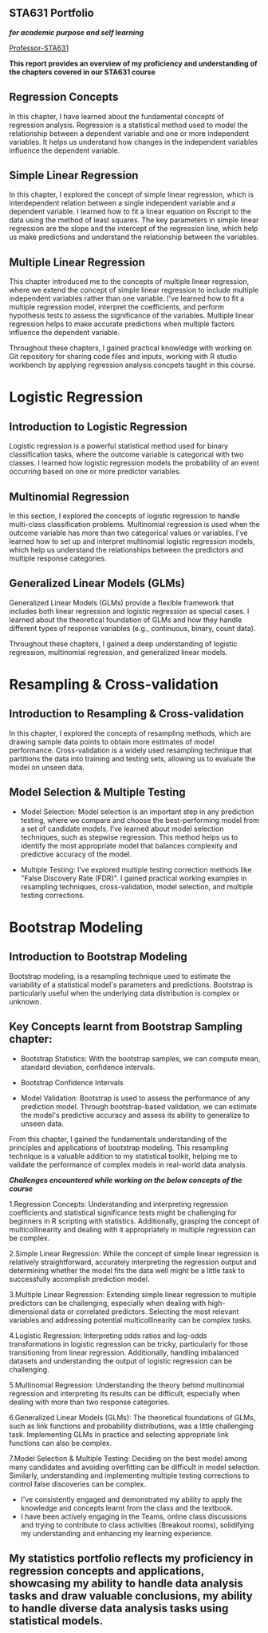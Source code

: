 ## STA631 Portfolio 
***for academic purpose and self learning***

[Professor-STA631](https://github.com/dykesb)

**This report provides an overview of my proficiency and understanding of the chapters covered in our STA631 course**

## Regression Concepts
In this chapter, I have learned about the fundamental concepts of regression analysis.
Regression is a statistical method used to model the relationship between a dependent variable and one or more independent variables. It helps us understand how changes in the independent variables influence the dependent variable.

## Simple Linear Regression
In this chapter, I explored the concept of simple linear regression, which is interdependent relation between a single independent variable and a dependent variable.
I learned how to fit a linear equation on Rscript to the data using the method of least squares. The key parameters in simple linear regression are the slope and the intercept of the regression line, which help us make predictions and understand the relationship between the variables.

## Multiple Linear Regression
This chapter introduced me to the concepts of multiple linear regression, where we extend the concept of simple linear regression to include multiple independent variables rather than one variable.
I've learned how to fit a multiple regression model, interpret the coefficients, and perform hypothesis tests to assess the significance of the variables. Multiple linear regression helps to make accurate predictions when multiple factors influence the dependent variable.

Throughout these chapters, I gained practical knowledge with working on Git repository for sharing code files and inputs, working with R studio workbench by applying regression analysis concpets taught in this course.

# Logistic Regression

## Introduction to Logistic Regression
Logistic regression is a powerful statistical method used for binary classification tasks, where the outcome variable is categorical with two classes. I learned how logistic regression models the probability of an event occurring based on one or more predictor variables.

## Multinomial Regression
In this section, I explored the concepts of logistic regression to handle multi-class classification problems. Multinomial regression is used when the outcome variable has more than two categorical values or variables.
I've learned how to set up and interpret multinomial logistic regression models, which help us understand the relationships between the predictors and multiple response categories.

## Generalized Linear Models (GLMs)
Generalized Linear Models (GLMs) provide a flexible framework that includes both linear regression and logistic regression as special cases. I learned about the theoretical foundation of GLMs and how they handle different types of response variables (e.g., continuous, binary, count data).

Throughout these chapters, I gained a deep understanding of logistic regression, multinomial regression, and generalized linear models.


# Resampling & Cross-validation

## Introduction to Resampling & Cross-validation

In this chapter, I explored the concepts of resampling methods, which are drawing sample data points to obtain more estimates of model performance. Cross-validation is a widely used resampling technique that partitions the data into training and testing sets, allowing us to evaluate the model on unseen data.

## Model Selection & Multiple Testing

- Model Selection:
Model selection is an important step in any prediction testing, where we compare and choose the best-performing model from a set of candidate models. I've learned about model selection techniques, such as stepwise regression.
This method helps us to identify the most appropriate model that balances complexity and predictive accuracy of the model.

- Multiple Testing:
I've explored multiple testing correction methods like "False Discovery Rate (FDR)".
I gained practical working examples in resampling techniques, cross-validation, model selection, and multiple testing corrections.

# Bootstrap Modeling

## Introduction to Bootstrap Modeling

Bootstrap modeling, is a resampling technique used to estimate the variability of a statistical model's parameters and predictions. Bootstrap is particularly useful when the underlying data distribution is complex or unknown.

## Key Concepts learnt from Bootstrap Sampling chapter:

- Bootstrap Statistics:
   With the bootstrap samples, we can compute mean, standard deviation, confidence intervals.
  
- Bootstrap Confidence Intervals
- Model Validation:
   Bootstrap is used to assess the performance of any prediction model. Through bootstrap-based validation, we can
   estimate the model's predictive accuracy and assess its ability to generalize to unseen data.

From this chapter, I gained the fundamentals understanding of the principles and applications of bootstrap modeling. This resampling technique is a valuable addition to my statistical toolkit, helping me to validate the performance of complex models in real-world data analysis.


***Challenges encountered while working on the below concepts of the course***

1.Regression Concepts:
   Understanding and interpreting regression coefficients and statistical significance tests might be challenging for beginners in R
   scripting with statistics.
   Additionally, grasping the concept of multicollinearity and dealing with it appropriately in multiple regression can be complex.

2.Simple Linear Regression:
   While the concept of simple linear regression is relatively straightforward, accurately interpreting the regression output and
   determining whether the model fits the data well might be a little task to successfully accomplish prediction model.

3.Multiple Linear Regression:
   Extending simple linear regression to multiple predictors can be challenging, especially when dealing with high-dimensional data or
   correlated predictors. Selecting the most relevant variables and addressing potential multicollinearity can be complex tasks.

4.Logistic Regression:
   Interpreting odds ratios and log-odds transformations in logistic regression can be tricky, particularly for those transitioning from
   linear regression. Additionally, handling imbalanced datasets and understanding the output of logistic regression can be challenging.

5.Multinomial Regression:
   Understanding the theory behind multinomial regression and interpreting its results can be difficult, especially when dealing with more
   than two response categories.

6.Generalized Linear Models (GLMs):
   The theoretical foundations of GLMs, such as link functions and probability distributions, was a little challenging task.
   Implementing GLMs in practice and selecting appropriate link functions can also be complex.

7.Model Selection & Multiple Testing:
   Deciding on the best model among many candidates and avoiding overfitting can be difficult in model selection. Similarly, understanding
   and implementing multiple testing corrections to control false discoveries can be complex.


- I've consistently engaged and demonstrated my ability to apply the knowledge and concepts learnt from the class and the textbook.
- I have been actively engaging in the Teams, online class discussions and trying to contribute to class activities (Breakout rooms),
  solidifying my understanding and enhancing my learning experience.


## My statistics portfolio reflects my proficiency in regression concepts and applications, showcasing my ability to handle data analysis tasks and draw valuable conclusions, my ability to handle diverse data analysis tasks using statistical models.
